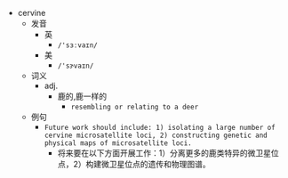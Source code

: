 - cervine
  - 发音
    - 英
      - `/'sɜːvaɪn/`
    - 美
      - `/'sɝvaɪn/`
  - 词义
    - adj.
      - 鹿的,鹿一样的
        - `resembling or relating to a deer `
  - 例句
    - `Future work should include: 1) isolating a large number of cervine microsatellite loci, 2) constructing genetic and physical maps of microsatellite loci.`
      - 将来要在以下方面开展工作：1）分离更多的鹿类特异的微卫星位点，2）构建微卫星位点的遗传和物理图谱。

